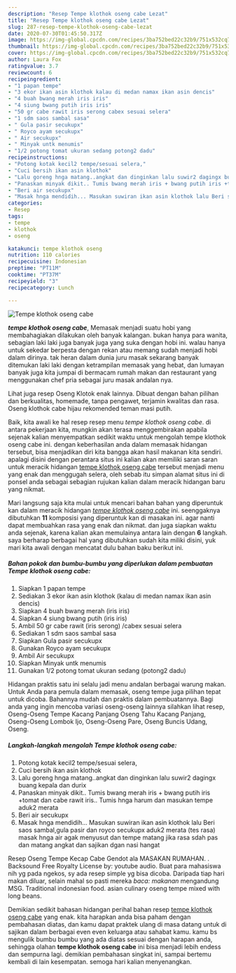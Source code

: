 ```yaml
---
description: "Resep Tempe klothok oseng cabe Lezat"
title: "Resep Tempe klothok oseng cabe Lezat"
slug: 287-resep-tempe-klothok-oseng-cabe-lezat
date: 2020-07-30T01:45:50.317Z
image: https://img-global.cpcdn.com/recipes/3ba752bed22c32b9/751x532cq70/tempe-klothok-oseng-cabe-foto-resep-utama.jpg
thumbnail: https://img-global.cpcdn.com/recipes/3ba752bed22c32b9/751x532cq70/tempe-klothok-oseng-cabe-foto-resep-utama.jpg
cover: https://img-global.cpcdn.com/recipes/3ba752bed22c32b9/751x532cq70/tempe-klothok-oseng-cabe-foto-resep-utama.jpg
author: Laura Fox
ratingvalue: 3.7
reviewcount: 6
recipeingredient:
- "1 papan tempe"
- "3 ekor ikan asin klothok kalau di medan namax ikan asin dencis"
- "4 buah bwang merah iris iris"
- "4 siung bwang putih iris iris"
- "50 gr cabe rawit iris serong cabex sesuai selera"
- "1 sdm saos sambal sasa"
- " Gula pasir secukupx"
- " Royco ayam secukupx"
- " Air secukupx"
- " Minyak untk menumis"
- "1/2 potong tomat ukuran sedang potong2 dadu"
recipeinstructions:
- "Potong kotak kecil2 tempe/sesuai selera,"
- "Cuci bersih ikan asin klothok"
- "Lalu goreng hnga matang..angkat dan dinginkan lalu suwir2 dagingx buang kepala dan durix"
- "Panaskan minyak dikit.. Tumis bwang merah iris + bwang putih iris +tomat dan cabe rawit iris.. Tumis hnga harum dan masukan tempe aduk2 merata"
- "Beri air secukupx"
- "Masak hnga mendidih... Masukan suwiran ikan asin klothok lalu Beri saos sambal,gula pasir dan royco secukupx aduk2 merata (tes rasa) masak hnga air agak menyusut dan tempe matang jika rasa sdah pas dan matang angkat dan sajikan dgan nasi hangat"
categories:
- Resep
tags:
- tempe
- klothok
- oseng

katakunci: tempe klothok oseng 
nutrition: 110 calories
recipecuisine: Indonesian
preptime: "PT11M"
cooktime: "PT37M"
recipeyield: "3"
recipecategory: Lunch

---
```



![Tempe klothok oseng cabe](https://img-global.cpcdn.com/recipes/3ba752bed22c32b9/751x532cq70/tempe-klothok-oseng-cabe-foto-resep-utama.jpg)

<b><i>tempe klothok oseng cabe</i></b>, Memasak menjadi suatu hobi yang membahagiakan dilakukan oleh banyak kalangan. bukan hanya para wanita, sebagian laki laki juga banyak juga yang suka dengan hobi ini. walau hanya untuk sekedar berpesta dengan rekan atau memang sudah menjadi hobi dalam dirinya. tak heran dalam dunia juru masak sekarang banyak ditemukan laki laki dengan ketrampilan memasak yang hebat, dan lumayan banyak juga kita jumpai di bermacam rumah makan dan restaurant yang menggunakan chef pria sebagai juru masak andalan nya.

Lihat juga resep Oseng Klotok enak lainnya. Dibuat dengan bahan pilihan dan berkualitas, homemade, tanpa pengawet, terjamin kwalitas dan rasa. Oseng klothok cabe hijau rekomended teman masi putih.

Baik, kita awali ke hal resep resep menu <i>tempe klothok oseng cabe</i>. di antara pekerjaan kita, mungkin akan terasa menggembirakan apabila sejenak kalian menyempatkan sedikit waktu untuk mengolah tempe klothok oseng cabe ini. dengan keberhasilan anda dalam memasak hidangan tersebut, bisa menjadikan diri kita bangga akan hasil makanan kita sendiri. apalagi disini dengan perantara situs ini kalian akan memiliki saran saran untuk meracik hidangan <u>tempe klothok oseng cabe</u> tersebut menjadi menu yang enak dan menggugah selera, oleh sebab itu simpan alamat situs ini di ponsel anda sebagai sebagian rujukan kalian dalam meracik hidangan baru yang nikmat.


Mari langsung saja kita mulai untuk mencari bahan bahan yang diperuntuk kan dalam meracik hidangan <u><i>tempe klothok oseng cabe</i></u> ini. seenggaknya dibutuhkan <b>11</b> komposisi yang diperuntuk kan di masakan ini. agar nanti dapat membuahkan rasa yang enak dan nikmat. dan juga siapkan waktu anda sejenak, karena kalian akan memulainya antara lain dengan <b>6</b> langkah. saya berharap berbagai hal yang dibutuhkan sudah kita miliki disini, yuk mari kita awali dengan mencatat dulu bahan baku berikut ini.

<!--inarticleads1-->

##### Bahan pokok dan bumbu-bumbu yang diperlukan dalam pembuatan Tempe klothok oseng cabe:

1. Siapkan 1 papan tempe
1. Sediakan 3 ekor ikan asin klothok (kalau di medan namax ikan asin dencis)
1. Siapkan 4 buah bwang merah (iris iris)
1. Siapkan 4 siung bwang putih (iris iris)
1. Ambil 50 gr cabe rawit (iris serong) /cabex sesuai selera
1. Sediakan 1 sdm saos sambal sasa
1. Siapkan  Gula pasir secukupx
1. Gunakan  Royco ayam secukupx
1. Ambil  Air secukupx
1. Siapkan  Minyak untk menumis
1. Gunakan 1/2 potong tomat ukuran sedang (potong2 dadu)


Hidangan praktis satu ini selalu jadi menu andalan berbagai warung makan. Untuk Anda para pemula dalam memasak, oseng tempe juga pilihan tepat untuk dicoba. Bahannya mudah dan praktis dalam pembuatannya. Bagi anda yang ingin mencoba variasi oseng-oseng lainnya silahkan lihat resep, Oseng-Oseng Tempe Kacang Panjang Oseng Tahu Kacang Panjang, Oseng-Oseng Lombok Ijo, Oseng-Oseng Pare, Oseng Buncis Udang, Oseng. 

<!--inarticleads2-->

##### Langkah-langkah mengolah Tempe klothok oseng cabe:

1. Potong kotak kecil2 tempe/sesuai selera,
1. Cuci bersih ikan asin klothok
1. Lalu goreng hnga matang..angkat dan dinginkan lalu suwir2 dagingx buang kepala dan durix
1. Panaskan minyak dikit.. Tumis bwang merah iris + bwang putih iris +tomat dan cabe rawit iris.. Tumis hnga harum dan masukan tempe aduk2 merata
1. Beri air secukupx
1. Masak hnga mendidih... Masukan suwiran ikan asin klothok lalu Beri saos sambal,gula pasir dan royco secukupx aduk2 merata (tes rasa) masak hnga air agak menyusut dan tempe matang jika rasa sdah pas dan matang angkat dan sajikan dgan nasi hangat


Resep Oseng Tempe Kecap Cabe Gendot ala MASAKAN RUMAHAN. . Backsound Free Royalty License by: youtube audio. Buat para mahasiswa nih yg pada ngekos, sy ada resep simple yg bisa dicoba. Daripada tiap hari makan diluar, selain mahal so pasti mereka *baca: makanan* mengandung MSG. Traditional indonesian food. asian culinary oseng tempe mixed with long beans. 

Demikian sedikit bahasan hidangan perihal bahan resep <u>tempe klothok oseng cabe</u> yang enak. kita harapkan anda bisa paham dengan pembahasan diatas, dan kamu dapat praktek ulang di masa datang untuk di sajikan dalam berbagai even even keluarga atau sahabat kamu. kamu bs mengulik bumbu bumbu yang ada diatas sesuai dengan harapan anda, sehingga olahan <b>tempe klothok oseng cabe</b> ini bisa menjadi lebih endess dan sempurna lagi. demikian pembahasan singkat ini, sampai bertemu kembali di lain kesempatan. semoga hari kalian menyenangkan.
